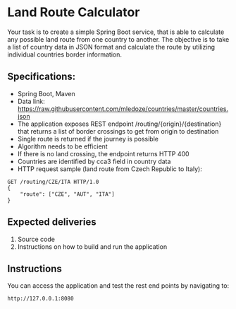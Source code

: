 # Land Route Calculator

Your task is to create a simple Spring Boot service, that is able to calculate any possible land
route from one country to another. The objective is to take a list of country data in JSON format
and calculate the route by utilizing individual countries border information.

## Specifications:
- Spring Boot, Maven
- Data link: https://raw.githubusercontent.com/mledoze/countries/master/countries.json
- The application exposes REST endpoint /routing/{origin}/{destination} that
  returns a list of border crossings to get from origin to destination
- Single route is returned if the journey is possible
- Algorithm needs to be efficient
- If there is no land crossing, the endpoint returns HTTP 400
- Countries are identified by cca3 field in country data
- HTTP request sample (land route from Czech Republic to Italy):

```
GET /routing/CZE/ITA HTTP/1.0
{
	"route": ["CZE", "AUT", "ITA"]
}
```

## Expected deliveries
1. Source code
2. Instructions on how to build and run the application

## Instructions

You can access the application and test the rest end points by navigating to:
```
http://127.0.0.1:8080
```